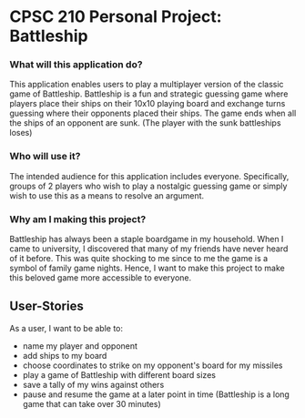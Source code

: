 # CPSC 210 Personal Project: Battleship

### What will this application do?

This application enables users to play a multiplayer version of the classic game of Battleship. Battleship is a fun and
strategic guessing game where players place their ships on their 10x10 playing board and exchange turns guessing where their opponents placed their ships. The game ends when all the ships of an opponent are sunk. (The player with the sunk battleships loses)

### Who will use it?
The intended audience for this application includes everyone. Specifically, groups of 2 players who wish to play a
nostalgic guessing game or simply wish to use this as a means to resolve an argument.

### Why am I making this project?
Battleship has always been a staple boardgame in my household. When I came to university, I discovered that many of my
friends have never heard of it before. This was quite shocking to me since to me the game is a symbol of family game
nights. Hence, I want to make this project to make this beloved game more accessible to everyone.


## User-Stories


As a user, I want to be able to:
- name my player and opponent
- add ships to my board
- choose coordinates to strike on my opponent's board for my missiles
- play a game of Battleship with different board sizes
- save a tally of my wins against others
- pause and resume the game at a later point in time (Battleship is a long game that can take over 30 minutes)
